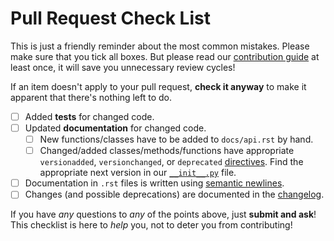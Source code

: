 # Pull Request Check List

This is just a friendly reminder about the most common mistakes.  Please make sure that you tick all boxes.  But please read our [contribution guide](https://pem.readthedocs.io/en/stable/contributing.html) at least once, it will save you unnecessary review cycles!

If an item doesn't apply to your pull request, **check it anyway** to make it apparent that there's nothing left to do.

- [ ] Added **tests** for changed code.
- [ ] Updated **documentation** for changed code.
    - [ ] New functions/classes have to be added to `docs/api.rst` by hand.
    - [ ] Changed/added classes/methods/functions have appropriate `versionadded`, `versionchanged`, or `deprecated` [directives](http://www.sphinx-doc.org/en/stable/markup/para.html#directive-versionadded).
      Find the appropriate next version in our [``__init__.py``](https://github.com/hynek/pem/blob/main/src/pem/__init__.py) file.
- [ ] Documentation in `.rst` files is written using [semantic newlines](https://rhodesmill.org/brandon/2012/one-sentence-per-line/).
- [ ] Changes (and possible deprecations) are documented in the [changelog](https://github.com/hynek/pem/blob/main/CHANGELOG.rst).

If you have _any_ questions to _any_ of the points above, just **submit and ask**!  This checklist is here to _help_ you, not to deter you from contributing!
